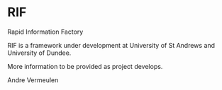 # RIF
Rapid Information Factory

RIF is a framework under development at University of St Andrews and University of Dundee.

More information to be provided as project develops.

Andre Vermeulen
